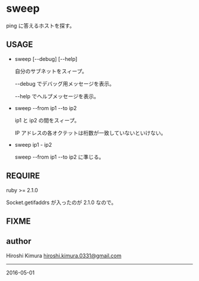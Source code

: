 # sweep

ping に答えるホストを探す。

## USAGE

* sweep [--debug] [--help]

    自分のサブネットをスィープ。

    --debug でデバッグ用メッセージを表示。

    --help でヘルプメッセージを表示。

* sweep --from ip1 --to ip2

    ip1 と ip2 の間をスィープ。

    IP アドレスの各オクテットは桁数が一致していないといけない。

* sweep ip1 - ip2

    sweep --from ip1 --to ip2 に準じる。

## REQUIRE

ruby >= 2.1.0

Socket.getifaddrs が入ったのが 2.1.0 なので。

## FIXME

## author

Hiroshi Kimura <hiroshi.kimura.0331@gmail.com>

---
2016-05-01
